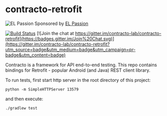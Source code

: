 # contracto-retrofit

![EL Passion](https://avatars.githubusercontent.com/u/98255?v=3&s=16) Sponsored by [EL Passion](http://www.elpassion.com/)

[![Build Status](https://travis-ci.org/contracto-lab/contracto-retrofit.svg?branch=master)](https://travis-ci.org/contracto-lab/contracto-retrofit)
[![Join the chat at https://gitter.im/contracto-lab/contracto-retrofit](https://badges.gitter.im/Join%20Chat.svg)](https://gitter.im/contracto-lab/contracto-retrofit?utm_source=badge&utm_medium=badge&utm_campaign=pr-badge&utm_content=badge)

Contracto is a framework for API end-to-end testing. This repo contains bindings for Retrofit - popular Android (and Java) REST client library.

To run tests, first start http server in the root directory of this project:

    python -m SimpleHTTPServer 13579

and then execute:

    ./gradlew test
